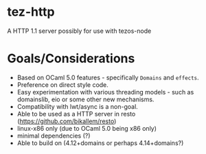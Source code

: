 # tez-http
A HTTP 1.1 server possibly for use with tezos-node

# Goals/Considerations
- Based on OCaml 5.0 features - specifically `Domains` and `effects`.
- Preference on direct style code.
- Easy experimentation with various threading models - such as domainslib, eio or some other new mechanisms.
- Compatibility with lwt/async is a non-goal.
- Able to be used as a HTTP server in resto (https://github.com/bikallem/resto)
- linux-x86 only (due to OCaml 5.0 being x86 only) 
- minimal dependencies (?)
- Able to build on (4.12+domains or perhaps 4.14+domains?)
